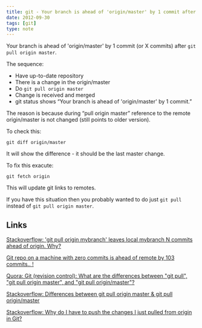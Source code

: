 ```yaml
---
title: git - Your branch is ahead of 'origin/master' by 1 commit after pull
date: 2012-09-30
tags: [git]
type: note
---
```


Your branch is ahead of 'origin/master' by 1 commit (or X commits) after `git pull origin master`.

The sequence:
* Have up-to-date repository
* There is a change in the origin/master
* Do `git pull origin master`
* Change is received and merged
* git status shows “Your branch is ahead of 'origin/master' by 1 commit.”

The reason is because during “pull origin master” reference to the remote
origin/master is not changed (still points to older version).

<!-- more -->
To check this:

    git diff origin/master

It will show the difference - it should be the last master change.

To fix this exacute:

    git fetch origin

This will update git links to remotes.

If you have this situation then you probably wanted to do just `git pull` instead of `git pull origin master`.

Links
-------------------------------------------

[Stackoverflow: 'git pull origin mybranch' leaves local mybranch N commits ahead of origin. Why?](http://stackoverflow.com/questions/1741143/git-git-pull-origin-mybranch-leaves-local-mybranch-n-commits-ahead-of-origin)

[Git repo on a machine with zero commits is ahead of remote by 103 commits.. !](http://git.661346.n2.nabble.com/Git-repo-on-a-machine-with-zero-commits-is-ahead-of-remote-by-103-commits-td5957671.html)

[Quora: Git (revision control): What are the differences between "git pull", "git pull origin master", and "git pull origin/master"?](http://www.quora.com/What-are-the-differences-between-git-pull-git-pull-origin-master-and-git-pull-origin-master)

[Stackoverflow: Differences between git pull origin master & git pull origin/master](http://stackoverflow.com/questions/2883840/differences-between-git-pull-origin-master-git-pull-origin-master)

[Stackoverflow: Why do I have to push the changes I just pulled from origin in Git?](http://stackoverflow.com/questions/5283829/why-do-i-have-to-push-the-changes-i-just-pulled-from-origin-in-git)
